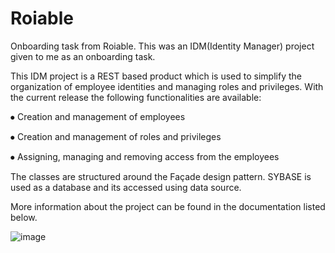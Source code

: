 # Roiable
Onboarding task from Roiable. 
This was an IDM(Identity Manager) project given to me as an onboarding task.

This IDM project is a REST based product which is used to simplify the organization of employee identities and managing roles and privileges. With the current release the following functionalities are available:

⦁	Creation and management of employees

⦁	Creation and management of roles and privileges

⦁	Assigning, managing and removing access from the employees

The classes are structured around the Façade design pattern. SYBASE is used as a database and its accessed using data source.

More information about the project can be found in the documentation listed below.

![image](https://user-images.githubusercontent.com/75267531/194920631-2a2e978c-6249-4b52-9ae4-d5e69f7fe969.png)
